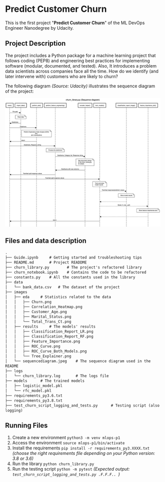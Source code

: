 # Predict Customer Churn

This is the first project "**Predict Customer Churn**" of the ML DevOps Engineer Nanodegree by Udacity.

## Project Description
The project includes a Python package for a machine learning project that follows coding (PEP8) and engineering best practices for implementing software (modular, documented, and tested).
Also, It introduces a problem data scientists across companies face all the time. How do we identify (and later intervene with) customers who are likely to churn?

The following diagram _(Source: Udacity)_ illustrates the sequence diagram of the project:

![image](./images/sequencediagram.jpeg)

## Files and data description
```
.
├── Guide.ipynb     # Getting started and troubleshooting tips
├── README.md       # Project READDME
├── churn_library.py        # The project's refactored library
├── churn_notebook.ipynb    # Contains the code to be refactored
├── constants.py    # All the constants used in the library
├── data
│   └── bank_data.csv   # The dataset of the project
├── images
│   ├── eda     # Statistics related to the data
│   │   ├── Churn.png
│   │   ├── Correlation_Heatmap.png
│   │   ├── Customer_Age.png
│   │   ├── Marital_Status.png
│   │   └── Total_Trans_Ct.png
│   ├── results     # The models' results
│   │   ├── Classification_Report_LR.png
│   │   ├── Classification_Report_RF.png
│   │   ├── Feature_Importance.png
│   │   ├── ROC_Curve.png
│   │   ├── ROC_Curve_Both_Models.png
│   │   └── Tree_Explainer.png
│   └── sequencediagram.jpeg    # The sequence diagram used in the README
├── logs
│   └── churn_library.log       # The logs file
├── models      # The trained models
│   ├── logistic_model.pkl
│   └── rfc_model.pkl
├── requirements_py3.6.txt  
├── requirements_py3.8.txt
├── test_churn_script_logging_and_tests.py      # Testing script (also logging)
```

## Running Files
1. Create a new environment `python3 -m venv mlops-p1`
2. Access the environment `source mlops-p1/bin/activate`
3. Install the requirements `pip install -r requirements_py3.XXXX.txt` _(choose the right requirements file depending on your Python version: 3.8 or 3.6)_
4. Run the library `python churn_library.py`
5. Run the testing script `python -m pytest`
_(Expected output: `test_churn_script_logging_and_tests.py .F.F.F.. `)_



